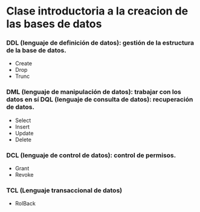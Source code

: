 # Clase introductoria a la creacion de las bases de datos
### DDL (lenguaje de definición de datos): gestión de la estructura de la base de datos.
- Create
- Drop
- Trunc
### DML (lenguaje de manipulación de datos): trabajar con los datos en sí DQL (lenguaje de consulta de datos): recuperación de datos.
- Select
- Insert
- Update
- Delete
### DCL (lenguaje de control de datos): control de permisos.
- Grant
- Revoke
### TCL (Lenguaje transaccional de datos)
- RolBack

